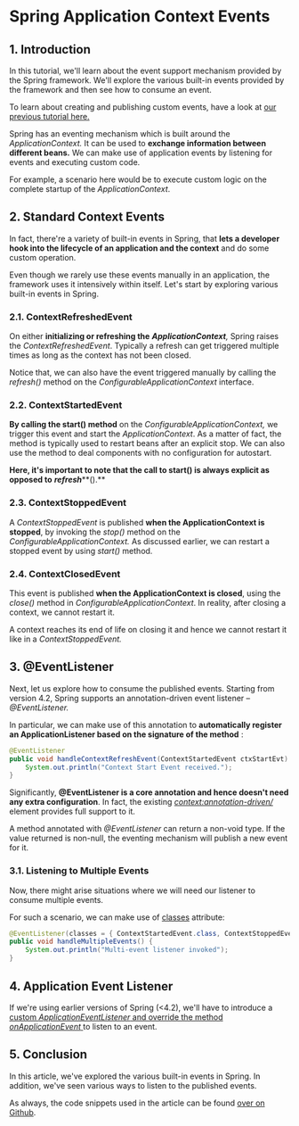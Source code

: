 # Spring Application Context Events



## **1. Introduction**

In this tutorial, we'll learn about the event support mechanism provided by the Spring framework. We'll explore the various built-in events provided by the framework and then see how to consume an event.

To learn about creating and publishing custom events, have a look at [our previous tutorial here.](https://www.baeldung.com/spring-events)

Spring has an eventing mechanism which is built around the *ApplicationContext.* It can be used to **exchange information between different beans.** We can make use of application events by listening for events and executing custom code.

For example, a scenario here would be to execute custom logic on the complete startup of the *ApplicationContext*.



## **2. Standard Context Events**

In fact, there're a variety of built-in events in Spring, that **lets a developer hook into the lifecycle of an application and the context** and do some custom operation.

Even though we rarely use these events manually in an application, the framework uses it intensively within itself. Let's start by exploring various built-in events in Spring.



### **2.1. ContextRefreshedEvent**

On either **initializing or refreshing the** ***ApplicationContext**,* Spring raises the *ContextRefreshedEvent*. Typically a refresh can get triggered multiple times as long as the context has not been closed.

Notice that, we can also have the event triggered manually by calling the *refresh()* method on the *ConfigurableApplicationContext* interface.



### **2.2. ContextStartedEvent**

**By calling the start() method** on the *ConfigurableApplicationContext,* we trigger this event and start the *ApplicationContext*. As a matter of fact, the method is typically used to restart beans after an explicit stop. We can also use the method to deal components with no configuration for autostart.

**Here, it's important to note that the call to start() is always explicit as opposed to** ***refresh*****().**



### **2.3. ContextStoppedEvent**

A *ContextStoppedEvent* is published **when the ApplicationContext is stopped**, by invoking the *stop()* method on the *ConfigurableApplicationContext.* As discussed earlier, we can restart a stopped event by using *start()* method.



### **2.4. ContextClosedEvent**

This event is published **when the ApplicationContext is closed**, using the *close()* method in *ConfigurableApplicationContext*.
In reality, after closing a context, we cannot restart it.

A context reaches its end of life on closing it and hence we cannot restart it like in a *ContextStoppedEvent.*





## **3. @EventListener**

Next, let us explore how to consume the published events. Starting from version 4.2, Spring supports an annotation-driven event listener – *@EventListener.*

In particular, we can make use of this annotation to **automatically register an ApplicationListener based on the signature of the method** :

```java
@EventListener
public void handleContextRefreshEvent(ContextStartedEvent ctxStartEvt) {
    System.out.println("Context Start Event received.");
}
```

Significantly, **@EventListener is a core annotation and hence doesn't need any extra configuration**. In fact, the existing *<context:annotation-driven/>* element provides full support to it.

A method annotated with *@EventListener* can return a non-void type. If the value returned is non-null, the eventing mechanism will publish a new event for it.



### **3.1. Listening to Multiple Events**

Now, there might arise situations where we will need our listener to consume multiple events.

For such a scenario, we can make use of [classes](https://docs.spring.io/spring/docs/current/javadoc-api/org/springframework/context/event/EventListener.html#classes) attribute:

```java
@EventListener(classes = { ContextStartedEvent.class, ContextStoppedEvent.class })
public void handleMultipleEvents() {
    System.out.println("Multi-event listener invoked");
}
```

## **4. Application Event Listener**

If we're using earlier versions of Spring (<4.2), we'll have to introduce a [custom *ApplicationEventListener* and override the method *onApplicationEvent* ](https://www.baeldung.com/spring-events)to listen to an event.



## **5. Conclusion**

In this article, we've explored the various built-in events in Spring. In addition, we've seen various ways to listen to the published events.

As always, the code snippets used in the article can be found [over on Github](https://github.com/eugenp/tutorials/tree/master/spring-core).









